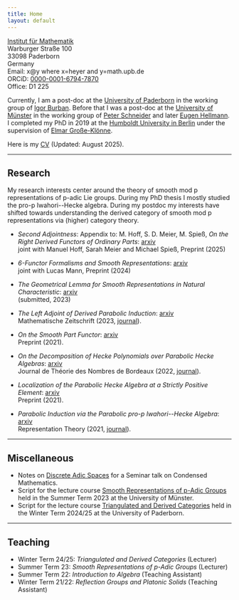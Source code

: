 ```yaml
---
title: Home
layout: default
---
```

[Institut für Mathematik](https://math.uni-paderborn.de/ueber-das-institut)<br>
Warburger Straße 100<br>
33098 Paderborn<br>
Germany<br>
Email: x@y where x=heyer and y=math.upb.de<br>
ORCiD: [0000-0001-6794-7870](https://orcid.org/0000-0001-6794-7870)<br>
Office: D1 225

Currently, I am a post-doc at the [University of Paderborn](https://www.uni-paderborn.de/) in the working group of [Igor Burban](https://math.uni-paderborn.de/ag/arbeitsgruppe-algebra). 
Before that I was a post-doc at the [University of Münster](https://www.uni-muenster.de/de/) in the working group of [Peter
Schneider](https://www.uni-muenster.de/Arithm/schneider/index.html) and later [Eugen Hellmann](https://www.uni-muenster.de/Arithm/hellmann/index.html). I completed my PhD in 2019 at the [Humboldt University in Berlin](https://www.mathematik.hu-berlin.de/en/front-page-en) under the supervision of [Elmar
Große-Klönne](https://www.mathematik.hu-berlin.de/de/forschung/forschungsgebiete/arithmetische-geometrie-und-zahlentheorie/grosse-kloenne).

Here is my [CV](/files/cv_heyer.pdf) (Updated: August 2025).

<hr>

## Research

My research interests center around the theory of smooth mod p representations of p-adic Lie groups. During my PhD thesis I mostly studied the pro-p Iwahori--Hecke algebra. During my postdoc my interests have shifted towards understanding the derived category of smooth mod p representations via (higher) category theory.

* _Second Adjointness_: Appendix to: M. Hoff, S. D. Meier, M. Spieß, _On the Right Derived Functors of Ordinary Parts_: [arxiv](https://arxiv.org/abs/2508.14598v1)<br>
	joint with Manuel Hoff, Sarah Meier and Michael Spieß, Preprint (2025)

* _6-Functor Formalisms and Smooth Representations_: [arxiv](https://arxiv.org/abs/2410.13038)<br> 
	joint with Lucas Mann, Preprint (2024)

* _The Geometrical Lemma for Smooth Representations in Natural Characteristic_: [arxiv](https://arxiv.org/abs/2303.14721)<br> 
	(submitted, 2023)

* _The Left Adjoint of Derived Parabolic Induction_: [arxiv](https://arxiv.org/abs/2204.11581)<br>
	Mathematische Zeitschrift (2023, [journal](https://link.springer.com/article/10.1007/s00209-023-03385-5)).

* _On the Smooth Part Functor_: [arxiv](https://arxiv.org/abs/2108.05262)<br>
	Preprint (2021).

* _On the Decomposition of Hecke Polynomials over Parabolic Hecke Algebras_: [arxiv](https://arxiv.org/abs/2108.04535)<br>
	Journal de Théorie des Nombres de Bordeaux (2022, [journal](https://jtnb.centre-mersenne.org/articles/10.5802/jtnb.1235/)).

* _Localization of the Parabolic Hecke Algebra at a Strictly Positive Element_: [arxiv](https://arxiv.org/abs/2103.16949)<br>
	Preprint (2021).

* _Parabolic Induction via the Parabolic pro-p Iwahori--Hecke Algebra_: [arxiv](https://arxiv.org/abs/2010.08435)<br>
	Representation Theory (2021, [journal](https://www.ams.org/journals/ert/2021-25-28/S1088-4165-2021-00585-6/)).

<hr>

## Miscellaneous

* Notes on [Discrete Adic Spaces](/files/discrete_adic_spaces.pdf) for a
	Seminar talk on Condensed Mathematics.
* Script for the lecture course [Smooth Representations of p-Adic Groups](/files/smooth.pdf) held in the Summer Term 2023 at the University of Münster.
* Script for the lecture course [Triangulated and Derived Categories](/files/Script_Triangulated_Categories.pdf) held in the Winter Term 2024/25 at the University of Paderborn.

<hr>

## Teaching
* Winter Term 24/25: _Triangulated and Derived Categories_ (Lecturer)
* Summer Term 23: _Smooth Representations of p-Adic Groups_ (Lecturer)
* Summer Term 22: _Introduction to Algebra_ (Teaching Assistant)
* Winter Term 21/22: _Reflection Groups and Platonic Solids_ (Teaching Assistant)
